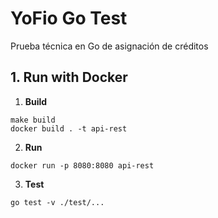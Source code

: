 # YoFio Go Test

Prueba técnica en Go de asignación de créditos

## 1. Run with Docker

1. **Build**

```shell script
make build
docker build . -t api-rest
```

2. **Run**

```shell script
docker run -p 8080:8080 api-rest
```

3. **Test**

```shell script
go test -v ./test/...
```